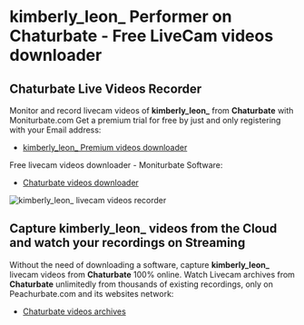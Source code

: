 # kimberly_leon_ Performer on Chaturbate - Free LiveCam videos downloader

## Chaturbate Live Videos Recorder

Monitor and record livecam videos of **kimberly_leon_** from **Chaturbate** with Moniturbate.com
Get a premium trial for free by just and only registering with your Email address:
* [kimberly_leon_ Premium videos downloader](https://moniturbate.com/request-demo-licence-key.html)

Free livecam videos downloader - Moniturbate Software:
* [Chaturbate videos downloader](https://moniturbate.com/moniturbate-download-software.html)

![kimberly_leon_ livecam videos recorder](https://peachurnet.com/templates/moniturbate-software.png)


## Capture kimberly_leon_ videos from the Cloud and watch your recordings on Streaming

Without the need of downloading a software, capture **kimberly_leon_** livecam videos from **Chaturbate** 100% online.
Watch Livecam archives from **Chaturbate** unlimitedly from thousands of existing recordings, only on Peachurbate.com and its websites network:
* [Chaturbate videos archives](https://peachurnet.com/)